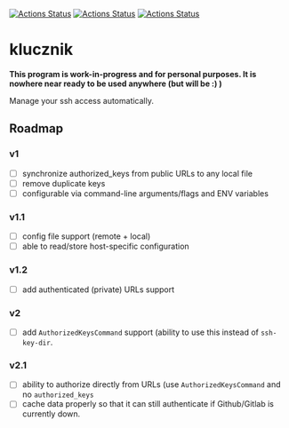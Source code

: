 [![Actions Status](https://github.com/konradmalik/klucznik/actions/workflows/linting.yml/badge.svg)](https://github.com/konradmalik/klucznik/actions)
[![Actions Status](https://github.com/konradmalik/klucznik/actions/workflows/tests.yml/badge.svg)](https://github.com/konradmalik/klucznik/actions)
[![Actions Status](https://github.com/konradmalik/klucznik/actions/workflows/nix.yml/badge.svg)](https://github.com/konradmalik/klucznik/actions)

# klucznik

**This program is work-in-progress and for personal purposes. It is nowhere near ready to be used anywhere (but will be :) )**

Manage your ssh access automatically.

## Roadmap

### v1

- [ ] synchronize authorized_keys from public URLs to any local file
- [ ] remove duplicate keys
- [ ] configurable via command-line arguments/flags and ENV variables

### v1.1

- [ ] config file support (remote + local)
- [ ] able to read/store host-specific configuration

### v1.2

- [ ] add authenticated (private) URLs support

### v2

- [ ] add `AuthorizedKeysCommand` support (ability to use this instead of `ssh-key-dir`.

### v2.1

- [ ] ability to authorize directly from URLs (use `AuthorizedKeysCommand` and no `authorized_keys`
- [ ] cache data properly so that it can still authenticate if Github/Gitlab is currently down.
